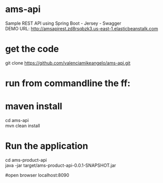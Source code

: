 # ams-api

Sample REST API using Spring Boot - Jersey - Swagger <br />
DEMO URL: http://amsapirest.zd8rsqbzk3.us-east-1.elasticbeanstalk.com

# get the code
git clone https://github.com/valenciamikeangelo/ams-api.git

# run from commandline the ff: <br />
# maven install
cd ams-api <br />
mvn clean install

# Run the application
cd ams-product-api <br />
java -jar target/ams-product-api-0.0.1-SNAPSHOT.jar <br />


#open browser
localhost:8090
